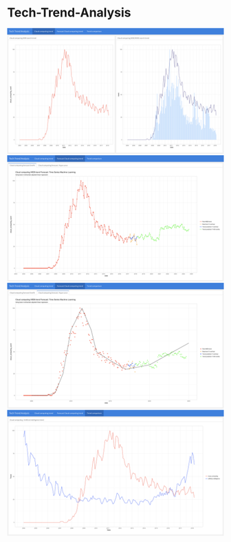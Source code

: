 # Tech-Trend-Analysis

![1](https://github.com/jadedagher/Tech-Trend-Analysis/blob/master/www/1.jpeg?raw=true)
![2](https://github.com/jadedagher/Tech-Trend-Analysis/blob/master/www/2.jpeg?raw=true)
![3](https://github.com/jadedagher/Tech-Trend-Analysis/blob/master/www/3.jpeg?raw=true)
![4](https://github.com/jadedagher/Tech-Trend-Analysis/blob/master/www/4.jpeg?raw=true)
